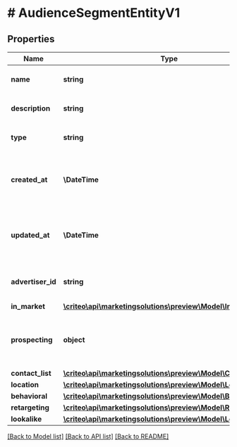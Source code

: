 # # AudienceSegmentEntityV1

## Properties

Name | Type | Description | Notes
------------ | ------------- | ------------- | -------------
**name** | **string** | Name of the segment | [optional]
**description** | **string** | Description of the segment | [optional]
**type** | **string** | Type of segment (read-only) | [optional]
**created_at** | **\DateTime** | ISO-8601 timestamp in UTC of segment creation (read-only) | [optional]
**updated_at** | **\DateTime** | ISO-8601 timestamp in UTC of segment update (read-only) | [optional]
**advertiser_id** | **string** | Advertiser associated to the segment | [optional]
**in_market** | [**\criteo\api\marketingsolutions\preview\Model\InMarketV1**](InMarketV1.md) |  | [optional]
**prospecting** | **object** | Settings to target prospecting users to website visitors. | [optional]
**contact_list** | [**\criteo\api\marketingsolutions\preview\Model\ContactListV1**](ContactListV1.md) |  | [optional]
**location** | [**\criteo\api\marketingsolutions\preview\Model\LocationV1**](LocationV1.md) |  | [optional]
**behavioral** | [**\criteo\api\marketingsolutions\preview\Model\BehavioralV1**](BehavioralV1.md) |  | [optional]
**retargeting** | [**\criteo\api\marketingsolutions\preview\Model\RetargetingV1**](RetargetingV1.md) |  | [optional]
**lookalike** | [**\criteo\api\marketingsolutions\preview\Model\LookalikeV1**](LookalikeV1.md) |  | [optional]

[[Back to Model list]](../../README.md#models) [[Back to API list]](../../README.md#endpoints) [[Back to README]](../../README.md)

